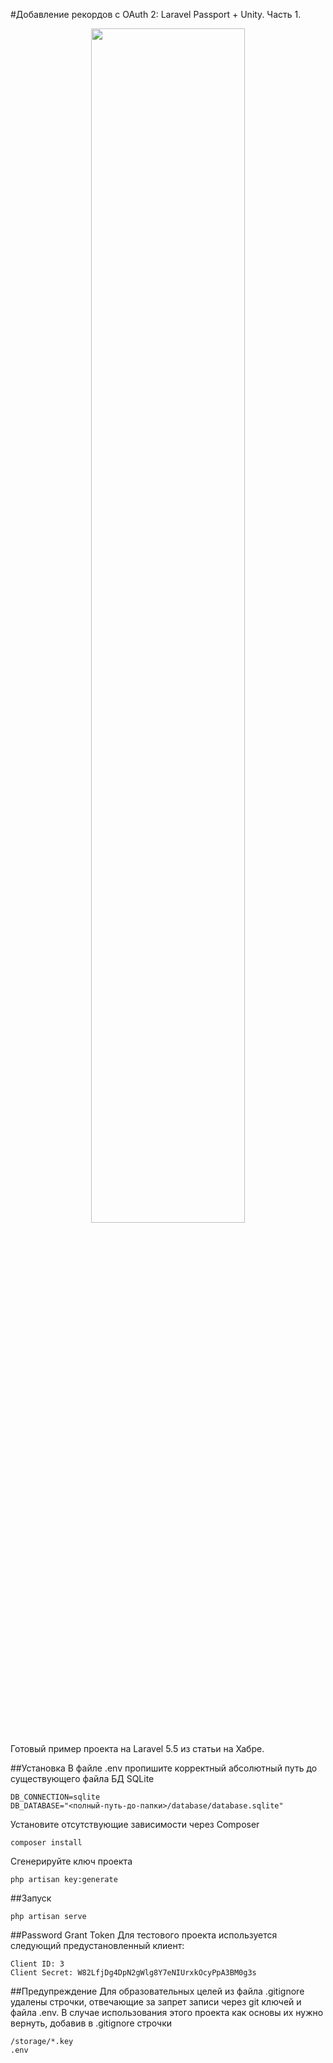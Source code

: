 #Добавление рекордов с OAuth 2: Laravel Passport + Unity. Часть 1.
<p align="center">
  <img src="https://habrastorage.org/webt/59/e3/0f/59e30fac0313f519581891.png" width="70%">
</p>

Готовый пример проекта на Laravel 5.5 из статьи на Хабре.

##Установка
В файле .env пропишите корректный абсолютный путь до существующего файла БД SQLite
```
DB_CONNECTION=sqlite
DB_DATABASE="<полный-путь-до-папки>/database/database.sqlite"
```
Установите отсутствующие зависимости через Composer
```
composer install
```
Сгенерируйте ключ проекта
```
php artisan key:generate
```

##Запуск
```
php artisan serve
```

##Password Grant Token
Для тестового проекта используется следующий предустановленный клиент:
```
Client ID: 3
Client Secret: W82LfjDg4DpN2gWlg8Y7eNIUrxkOcyPpA3BM0g3s
```

##Предупреждение
Для образовательных целей из файла .gitignore удалены строчки, отвечающие за запрет записи через git ключей и файла .env. В случае использования этого проекта как основы их нужно вернуть, добавив в .gitignore строчки
```
/storage/*.key
.env
```
